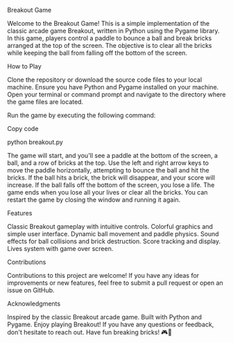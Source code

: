 Breakout Game

Welcome to the Breakout Game! This is a simple implementation of the classic arcade game Breakout, written in Python using the Pygame library. In this game, players control a paddle to bounce a ball and break bricks arranged at the top of the screen. The objective is to clear all the bricks while keeping the ball from falling off the bottom of the screen.

How to Play

Clone the repository or download the source code files to your local machine.
Ensure you have Python and Pygame installed on your machine.
Open your terminal or command prompt and navigate to the directory where the game files are located.

Run the game by executing the following command:

Copy code

python breakout.py

The game will start, and you'll see a paddle at the bottom of the screen, a ball, and a row of bricks at the top.
Use the left and right arrow keys to move the paddle horizontally, attempting to bounce the ball and hit the bricks.
If the ball hits a brick, the brick will disappear, and your score will increase.
If the ball falls off the bottom of the screen, you lose a life. The game ends when you lose all your lives or clear all the bricks.
You can restart the game by closing the window and running it again.

Features

Classic Breakout gameplay with intuitive controls.
Colorful graphics and simple user interface.
Dynamic ball movement and paddle physics.
Sound effects for ball collisions and brick destruction.
Score tracking and display.
Lives system with game over screen.

Contributions

Contributions to this project are welcome! If you have any ideas for improvements or new features, feel free to submit a pull request or open an issue on GitHub.


Acknowledgments

Inspired by the classic Breakout arcade game.
Built with Python and Pygame.
Enjoy playing Breakout! If you have any questions or feedback, don't hesitate to reach out. Have fun breaking bricks! 🎮🧱





